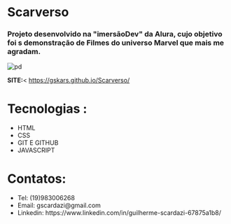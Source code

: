 # Scarverso
<h3>Projeto desenvolvido na "imersãoDev" da Alura, cujo objetivo foi s demonstração de Filmes do universo Marvel que mais me agradam.</h3>

![pd](https://user-images.githubusercontent.com/112108655/192116318-2b96aa46-92d5-483e-81cb-a6d93a2c2955.png)

<b>SITE:</b>< https://gskars.github.io/Scarverso/

 # Tecnologias :
 <uL>
 <li>HTML</li>
 <li>CSS</li>
 <li>GIT E GITHUB</li>
 <li> JAVASCRIPT</li>
</ul>
 
 # Contatos:
 <UL>
 <LI>Tel: (19)983006268 </LI>
 <LI>Email: gscardazi@gmail.com </LI>
 <LI>Linkedin: https://www.linkedin.com/in/guilherme-scardazi-67875a1b8/   </LI>
 </UL>



















